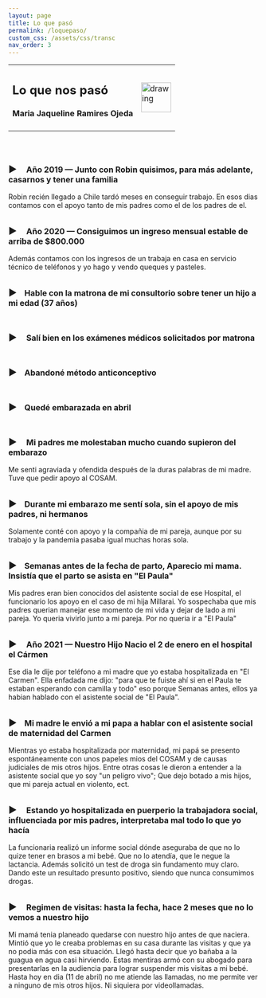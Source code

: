```yaml
---
layout: page
title: Lo que pasó
permalink: /loquepaso/
custom_css: /assets/css/transc
nav_order: 3
---
```


<table class="notable">
<td>

<h2>Lo que nos pasó</h2>
<h4>Maria Jaqueline Ramires Ojeda</h4>
</td>
<td>
<img src="/elianbebe/assets/images/arana_halloween_01.png" alt="drawing" width="60"/>
</td>
</table>
<br>
<br>
 
 <p span style="font-size:16px; font-weight: bold;"><span style="font-size:18px">▶</span>&nbsp;&nbsp;&nbsp;&nbsp; Año 2019 — Junto con Robin quisimos, para más adelante, casarnos y tener una familia </p>Robin recién llegado a Chile tardó meses en conseguir trabajo. En esos dias contamos con el apoyo tanto de mis padres como el de los padres de el.<br>
  <br>
 
 <p span style="font-size:16px; font-weight: bold;"><span style="font-size:18px">▶</span>&nbsp;&nbsp;&nbsp;&nbsp; Año 2020 — Consiguimos un ingreso mensual estable de arriba de $800.000 </p>Además contamos con los ingresos de un trabaja en casa en servicio técnico de teléfonos y yo hago y vendo queques y pasteles.<br>
  <br>
 <p span style="font-size:16px; font-weight: bold;"><span style="font-size:18px">▶</span>&nbsp;&nbsp;&nbsp;&nbsp;Hable con la matrona de mi consultorio sobre tener un hijo a mi edad (37 años)</p>
 <br>
 <p span style="font-size:16px; font-weight: bold;"><span style="font-size:18px">▶</span>&nbsp;&nbsp;&nbsp;&nbsp; Salí bien en los exámenes médicos solicitados por matrona</p>
  <br>
 <p span style="font-size:16px; font-weight: bold;"><span style="font-size:18px">▶</span>&nbsp;&nbsp;&nbsp;&nbsp;Abandoné método anticonceptivo</p>
   <br>
 <p span style="font-size:16px; font-weight: bold;"><span style="font-size:18px">▶</span>&nbsp;&nbsp;&nbsp;&nbsp;Quedé embarazada en abril</p>
   <br>
 <p span style="font-size:16px; font-weight: bold;"><span style="font-size:18px">▶</span>&nbsp;&nbsp;&nbsp;&nbsp; Mi padres me molestaban mucho cuando supieron del embarazo</p>Me senti agraviada y ofendida después de la duras palabras de mi madre. Tuve que pedir apoyo al COSAM.<br>
   <br>
 <p span style="font-size:16px; font-weight: bold;"><span style="font-size:18px">▶</span>&nbsp;&nbsp;&nbsp;&nbsp;Durante mi embarazo me sentí sola, sin el apoyo de mis padres, ni hermanos</p> Solamente conté con apoyo y la compañia de mi pareja, aunque por su trabajo y la pandemia pasaba igual muchas horas sola.<br>
   <br>
   
 <p span style="font-size:16px; font-weight: bold;"><span style="font-size:18px">▶</span>&nbsp;&nbsp;&nbsp;&nbsp;Semanas antes de la fecha de parto, Aparecio mi mama. Insistía que el parto se asista en "El Paula"</p> Mis padres eran bien conocidos del asistente social de ese Hospital, el funcionario los apoyo en el caso de mi hija Millarai. Yo sospechaba que mis padres querian manejar ese momento de mi vida y dejar de lado a mi pareja. Yo queria vivirlo junto a mi pareja. Por no queria ir a "El Paula"<br>
   <br>
   
 <p span style="font-size:16px; font-weight: bold;"><span style="font-size:18px">▶</span>&nbsp;&nbsp;&nbsp;&nbsp; Año 2021 — Nuestro Hijo Nacio el 2 de enero en el hospital el Cármen</p>
 Ese dia le dije por teléfono a mi madre que yo estaba hospitalizada en "El Carmen".
 Ella enfadada me dijo: "para que te fuiste ahí si en el Paula te estaban esperando con camilla y todo" eso porque Semanas antes, ellos ya habian hablado con el asistente social de "El Paula".<br>
  <br>
  
 <p span style="font-size:16px; font-weight: bold;"><span style="font-size:18px">▶</span>&nbsp;&nbsp;&nbsp;&nbsp;Mi madre le envió a mi papa a hablar con el asistente social de maternidad del Carmen</p> Mientras yo estaba hospitalizada por maternidad, mi papá se presento espontáneamente con unos papeles mios del COSAM y de causas judiciales de mis otros hijos. Entre otras cosas le dieron a entender a la asistente social que yo soy "un peligro vivo"; Que dejo botado a mis hijos, que mi pareja actual en violento, ect.<br>
  <br>

 <p span style="font-size:16px; font-weight: bold;"><span style="font-size:18px">▶</span>&nbsp;&nbsp;&nbsp;&nbsp; Estando yo hospitalizada en puerperio la trabajadora social, influenciada por mis padres, interpretaba mal todo lo que yo hacía</p>La funcionaria realizó un informe social dónde aseguraba de que no lo quize tener en brasos a mi bebé. Que no lo atendía, que le negue la lactancia. Además solicitó un test de droga sin fundamento muy claro. Dando este un resultado presunto positivo, siendo que nunca consumimos drogas.<br>
 <br>
 
 <p span style="font-size:16px; font-weight: bold;"><span style="font-size:18px">▶</span>&nbsp;&nbsp;&nbsp;&nbsp; Regimen de visitas: hasta la fecha, hace 2 meses que no lo vemos a nuestro hijo</p>Mi mamá tenia planeado quedarse con nuestro hijo antes de que naciera. Mintió que yo le creaba problemas en su casa durante las visitas y que ya no podia más con esa situación. Llegó hasta decir que yo bañaba a la guagua en agua casi hirviendo. Estas mentiras armó con su abogado para presentarlas en la audiencia para lograr suspender mis visitas a mi bebé. Hasta hoy en dia (11 de abril) no me atiende las llamadas, no me permite ver a ninguno de mis otros hijos. Ni siquiera por videollamadas.
 
 
 
